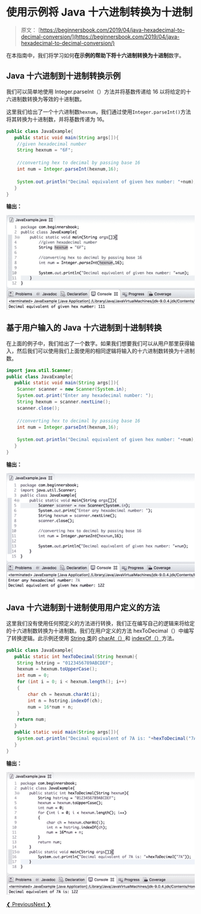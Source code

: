 # 使用示例将 Java 十六进制转换为十进制

> 原文： [https://beginnersbook.com/2019/04/java-hexadecimal-to-decimal-conversion/](https://beginnersbook.com/2019/04/java-hexadecimal-to-decimal-conversion/)

在本指南中，我们将学习如何**在示例的帮助下将十六进制转换为十进制**数字。

## Java 十六进制到十进制转换示例

我们可以简单地使用 Integer.parseInt（）方法并将基数传递给 16 以将给定的十六进制数转换为等效的十进制数。

这里我们给出了一个十六进制数`hexnum`，我们通过使用`Integer.parseInt()`方法将其转换为十进制数，并将基数传递为 16。

```java
public class JavaExample{  
   public static void main(String args[]){ 
	//given hexadecimal number
	String hexnum = "6F";

	//converting hex to decimal by passing base 16 
	int num = Integer.parseInt(hexnum,16);

	System.out.println("Decimal equivalent of given hex number: "+num);
   }
}
```

**输出：**

![Java hexadecimal to decimal example](img/0926e3d2012bf72d89ac85719ce78c11.jpg)

## 基于用户输入的 Java 十六进制到十进制转换

在上面的例子中，我们给出了一个数字。如果我们想要我们可以从用户那里获得输入，然后我们可以使用我们上面使用的相同逻辑将输入的十六进制数转换为十进制数。

```java
import java.util.Scanner;
public class JavaExample{  
   public static void main(String args[]){ 
	Scanner scanner = new Scanner(System.in);
	System.out.print("Enter any hexadecimal number: ");
	String hexnum = scanner.nextLine();
	scanner.close();

	//converting hex to decimal by passing base 16 
	int num = Integer.parseInt(hexnum,16);

	System.out.println("Decimal equivalent of given hex number: "+num);
   }
}
```

**输出：**

![Java hexadecimal to decimal example user input](img/37c8d02edbfbfa444be3321933812dc6.jpg)

## Java 十六进制到十进制使用用户定义的方法

这里我们没有使用任何预定义的方法进行转换，我们正在编写自己的逻辑来将给定的十六进制数转换为十进制数。我们在用户定义的方法 hexToDecimal（）中编写了转换逻辑。此示例还使用 [String 类](https://beginnersbook.com/2013/12/java-strings/)的 [charAt（）](https://beginnersbook.com/2013/12/java-string-charat-method-example/)和 [indexOf（）](https://beginnersbook.com/2013/12/java-string-indexof-method-example/)方法。

```java
public class JavaExample{    
   public static int hexToDecimal(String hexnum){  
	String hstring = "0123456789ABCDEF";  
	hexnum = hexnum.toUpperCase();  
	int num = 0;  
	for (int i = 0; i < hexnum.length(); i++)  
	{  
		char ch = hexnum.charAt(i);  
		int n = hstring.indexOf(ch);  
		num = 16*num + n;  
	}  
	return num;  
   }  
   public static void main(String args[]){    
	System.out.println("Decimal equivalent of 7A is: "+hexToDecimal("7A"));    
   }
}
```

**输出：**

![Java hexadecimal to decimal using custom logic](img/454f00dd4634caa9521e050a416c259f.jpg)

[❮ Previous](https://beginnersbook.com/2019/04/java-binary-to-octal-conversion/)[Next ❯](https://beginnersbook.com/2019/04/java-octal-to-decimal-conversion/)